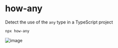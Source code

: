 # how-any

Detect the use of the `any` type in a TypeScript project

```bash
npx how-any
```

![image](https://github.com/user-attachments/assets/a07897b0-0d5d-4a2a-98fe-9cc1dd36799d)
